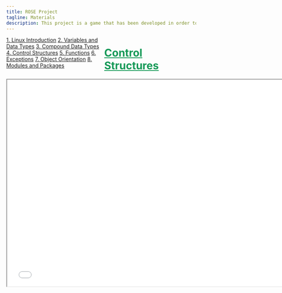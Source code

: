 ```yaml
---
title: ROSE Project
tagline: Materials
description: This project is a game that has been developed in order to help teach kids Python
---
```

<html>
<style>
.vertical-menu {
    float: left;
    width: 260px;
}

.vertical-menu a {
    color: #34689C;
    display: block;
    padding: 12px;
    text-decoration: none;
}

.vertical-menu a:hover {
    background-color: #ccc;
}

.holder {
	margin-left: 260px;
	padding-left: 50px;
}
</style>
<body>

<div class="vertical-menu">
    <a href="linux_intro.html">1. Linux Introduction</a>
    <a href="variables_data_types.html">2. Variables and Data Types</a>
    <a href="compound_data_types.html">3. Compound Data Types</a>
    <a href="control_structures.html">4. Control Structures</a>
    <a href="functions.html">5. Functions</a>
    <a href="exceptions.html">6. Exceptions</a>
    <a href="#">7. Object Orientation</a>
    <a href="modules_packages.html">8. Modules and Packages</a>
</div>

<div class="holder">
    <h1 style="color:#159957;"><a href="course_materials/control_structures.html#" target="_blank" style="color: #159957">Control Structures</a></h1>
    <iframe src="course_materials/control_structures.html#/"
    width="750" height="550"></iframe>
    <br><br>
</div>

</body>
</html>
